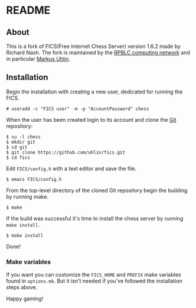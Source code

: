 # README #

## About ##

This is a fork of FICS(Free Internet Chess Server) version 1.6.2 made
by Richard Nash.
The fork is maintained by the
[RPBLC computing network](https://www.rpblc.net)
and in particular
[Markus Uhlin](mailto:maxxe@rpblc.net).

## Installation ##

Begin the installation with creating a new user, dedicated for running
the FICS.

    # useradd -c "FICS user" -m -p "AccountPassword" chess

When the user has been created login to its account and clone the
[Git](https://git-scm.com)
repository:

    $ su -l chess
    $ mkdir git
    $ cd git
    $ git clone https://github.com/uhlin/fics.git
    $ cd fics

Edit `FICS/config.h` with a text editor and save the file.

    $ emacs FICS/config.h

From the top-level directory of the cloned Git repository begin the
building by running make.

    $ make

If the build was successful it's time to install the chess server by
running `make install`.

    $ make install

Done!

### Make variables ###

If you want you can customize the `FICS_HOME` and `PREFIX` make
variables found in `options.mk`. But it isn't needed if you've
followed the installation steps above.

Happy gaming!
